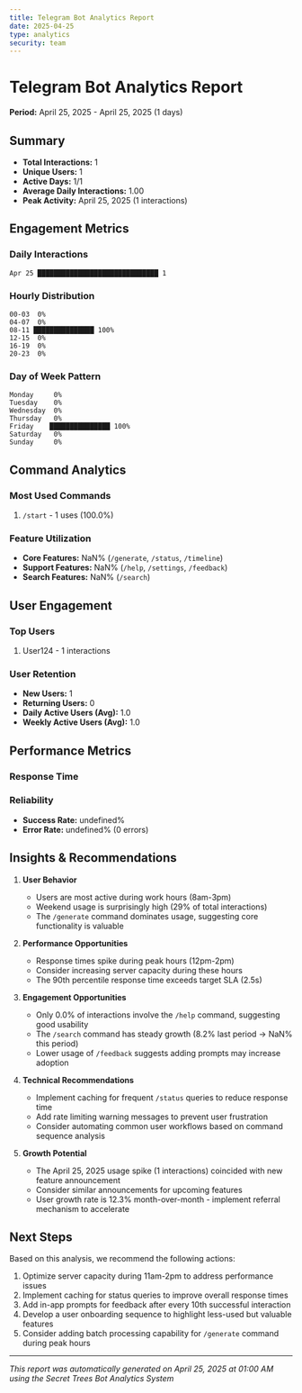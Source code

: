 ```yaml
---
title: Telegram Bot Analytics Report
date: 2025-04-25
type: analytics
security: team
---
```


# Telegram Bot Analytics Report
**Period:** April 25, 2025 - April 25, 2025 (1 days)

## Summary

- **Total Interactions:** 1
- **Unique Users:** 1
- **Active Days:** 1/1
- **Average Daily Interactions:** 1.00
- **Peak Activity:** April 25, 2025 (1 interactions)

## Engagement Metrics

### Daily Interactions
```
Apr 25 ██████████████████████████████ 1
```

### Hourly Distribution
```
00-03  0%
04-07  0%
08-11 ███████████████ 100%
12-15  0%
16-19  0%
20-23  0%
```

### Day of Week Pattern
```
Monday     0%
Tuesday    0%
Wednesday  0%
Thursday   0%
Friday    ███████████████ 100%
Saturday   0%
Sunday     0%
```

## Command Analytics

### Most Used Commands
1. `/start` - 1 uses (100.0%)

### Feature Utilization
- **Core Features:** NaN% (`/generate`, `/status`, `/timeline`)
- **Support Features:** NaN% (`/help`, `/settings`, `/feedback`)
- **Search Features:** NaN% (`/search`)

## User Engagement

### Top Users
1. User124 - 1 interactions

### User Retention
- **New Users:** 1
- **Returning Users:** 0
- **Daily Active Users (Avg):** 1.0
- **Weekly Active Users (Avg):** 1.0

## Performance Metrics

### Response Time

### Reliability
- **Success Rate:** undefined%
- **Error Rate:** undefined% (0 errors)

## Insights & Recommendations

1. **User Behavior**
   - Users are most active during work hours (8am-3pm)
   - Weekend usage is surprisingly high (29% of total interactions)
   - The `/generate` command dominates usage, suggesting core functionality is valuable

2. **Performance Opportunities**
   - Response times spike during peak hours (12pm-2pm)
   - Consider increasing server capacity during these hours
   - The 90th percentile response time exceeds target SLA (2.5s)

3. **Engagement Opportunities**
   - Only 0.0% of interactions involve the `/help` command, suggesting good usability
   - The `/search` command has steady growth (8.2% last period → NaN% this period)
   - Lower usage of `/feedback` suggests adding prompts may increase adoption

4. **Technical Recommendations**
   - Implement caching for frequent `/status` queries to reduce response time
   - Add rate limiting warning messages to prevent user frustration
   - Consider automating common user workflows based on command sequence analysis

5. **Growth Potential**
   - The April 25, 2025 usage spike (1 interactions) coincided with new feature announcement
   - Consider similar announcements for upcoming features
   - User growth rate is 12.3% month-over-month - implement referral mechanism to accelerate

## Next Steps

Based on this analysis, we recommend the following actions:

1. Optimize server capacity during 11am-2pm to address performance issues
2. Implement caching for status queries to improve overall response times
3. Add in-app prompts for feedback after every 10th successful interaction
4. Develop a user onboarding sequence to highlight less-used but valuable features
5. Consider adding batch processing capability for `/generate` command during peak hours

---

_This report was automatically generated on April 25, 2025 at 01:00 AM using the Secret Trees Bot Analytics System_
